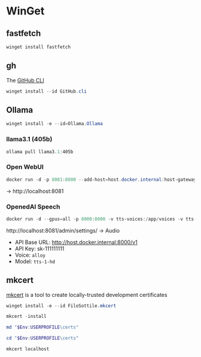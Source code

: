 # WinGet

## fastfetch

```ps1
winget install fastfetch
```

## gh

The [GitHub CLI](https://cli.github.com/)

```ps1
winget install --id GitHub.cli
```

## Ollama

```ps1
winget install -e --id=Ollama.Ollama
```

### llama3.1 (405b)
```ps1
ollama pull llama3.1:405b
```

### Open WebUI

```ps1
docker run -d -p 8081:8080 --add-host=host.docker.internal:host-gateway -v open-webui:/app/backend/data --name open-webui --restart unless-stopped ghcr.io/open-webui/open-webui:main
```

→ http://localhost:8081

### OpenedAI Speech

```ps1
docker run -d --gpus=all -p 8000:8000 -v tts-voices:/app/voices -v tts-config:/app/config --name openedai-speech --restart unless-stopped ghcr.io/matatonic/openedai-speech:latest
```

http://localhost:8081/admin/settings/ 
→ Audio
* API Base URL: http://host.docker.internal:8000/v1
* API Key: sk-111111111
* Voice: `alloy`
* Model: `tts-1-hd`

## mkcert

[mkcert](https://mkcert.dev/) is a tool to create locally-trusted development certificates

```ps1
winget install -e --id FiloSottile.mkcert
```

```ps1
mkcert -install
```

```ps1
md "$Env:USERPROFILE\certs"
```

```ps1
cd "$Env:USERPROFILE\certs"
```

```ps1
mkcert localhost
```
